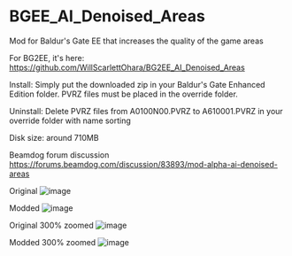 # BGEE_AI_Denoised_Areas
Mod for Baldur's Gate EE that increases the quality of the game areas

For BG2EE, it's here: https://github.com/WillScarlettOhara/BG2EE_AI_Denoised_Areas

Install: Simply put the downloaded zip in your Baldur's Gate Enhanced Edition folder. PVRZ files must be placed in the override folder.

Uninstall: Delete PVRZ files from A0100N00.PVRZ to A610001.PVRZ in your override folder with name sorting

Disk size: around 710MB

Beamdog forum discussion https://forums.beamdog.com/discussion/83893/mod-alpha-ai-denoised-areas

Original
![image](https://user-images.githubusercontent.com/39462014/163443224-ede8dfbc-e045-4c6c-a414-01a7c8de760b.png)

Modded
![image](https://user-images.githubusercontent.com/39462014/163443260-9f1449bc-f8b6-497b-8c53-0b80f604011b.png)

Original 300% zoomed
![image](https://user-images.githubusercontent.com/39462014/163443623-d51921ca-a0b8-46a2-bb4f-0d93dadc2a7a.png)

Modded 300% zoomed
![image](https://user-images.githubusercontent.com/39462014/163443667-52793392-0992-45c7-a930-0aacf73e4ba8.png)
